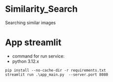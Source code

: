 # Similarity_Search
Searching similar images
# App streamlit
- command for run service:
- python 3.12.x
```shell
pip install --no-cache-dir -r requirements.txt
streamlit run .\app_main.py  --server.port 8080
```
